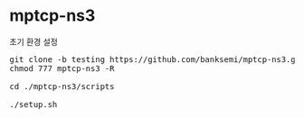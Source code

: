 # mptcp-ns3


초기 환경 설정

<pre>
git clone -b testing https://github.com/banksemi/mptcp-ns3.git
chmod 777 mptcp-ns3 -R

cd ./mptcp-ns3/scripts

./setup.sh
</pre>